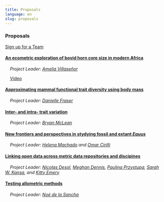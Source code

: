 ```yaml
---
title: Proposals
language: en
slug: proposals
---
```


<h3>Proposals</h3>

<a href="https://docs.google.com/forms/d/e/1FAIpQLScjtVpO4TFUkFxkr54irrD48nc6k1dvnPCT04y8QZ-8WKBkVg/viewform">Sign up for a Team</a> <br>

<h4><a href="https://futres.org/BovidHorn">An ecometric exploration of bovid horn core size in modern Africa<a></h4>
&nbsp;&nbsp;&nbsp;&nbsp;<i>Project Leader: <a href="mailto:avillase@uark.edu"> Amelia Villaseñor</a></i>
<p>
&nbsp;&nbsp;&nbsp;&nbsp;<a href="https://youtu.be/7ZpzA1oPIII4">Video</a>

<br>

<h4><a href="https://futres.org/TraitDiversity">Approximating mammal functional trait diversity using body mass</a></h4>
&nbsp;&nbsp;&nbsp;&nbsp;<i>Project Leader: <a href="mailto:DFraser@nature.ca">Danielle Fraser</a></i>
    
<br>

<h4><a href="https://futres.org/InterIntraVar">Inter- and intra- trait variation</a></h4>
&nbsp;&nbsp;&nbsp;&nbsp;<i>Project Leader: <a href="mailto:b_mclean@uncg.edu">Bryan McLean</a></i>

<br>

<h4><a href="https://futres.org/EquusEvo">New frontiers and perspectives in stydying fossil and extant <i>Equus</i></a></h4>
&nbsp;&nbsp;&nbsp;&nbsp;<i>Project Leader: <a href="mailto:hdebasto@uoregon.edu">Helena Machado</a> and <a href="mailto:omar.cirilli@phd.unipi.it">Omar Cirilli</a></i>

<br>

<h4><a href="https://futres.org/LOD">Linking open data across metric data repositories and discipines</a></h4>
&nbsp;&nbsp;&nbsp;&nbsp;<i>Project Leader: <a href="mailto:ndelsol@ufl.edu">Nicolas Desol</a>, <a href="mailto:lmd@openconetxt.org">Meghan Dennis</a>, <a href="mailto:ciszka@opencontext.org">Paulina Przystupa</a>, <a href="mailto:sarah@opencontext.org">Sarah W. Kansa</a>, and <a href="mailto:kemery@flmnh.ufl.edu">Kitty Emery</a></i>

<br>

<h4><a href="https://futres.org/AllomMethod">Testing allometric methods</a></h4>
&nbsp;&nbsp;&nbsp;&nbsp;<i>Project Leader: <a href="mailto:delasancha@gmail.com">Noé de la Sancha</a></i>
